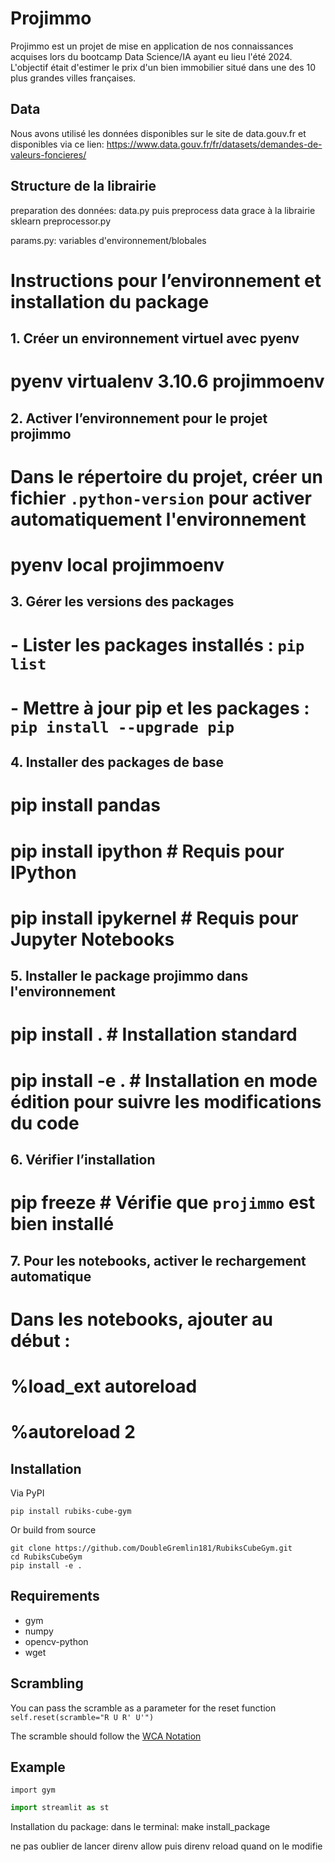 # Projimmo

Projimmo est un projet de mise en application de nos connaissances acquises lors du bootcamp Data Science/IA ayant eu lieu l'été 2024.
L'objectif était d'estimer le prix d'un bien immobilier situé dans une des 10 plus grandes villes françaises.

## Data

Nous avons utilisé les données disponibles sur le site de data.gouv.fr et disponibles via ce lien:
https://www.data.gouv.fr/fr/datasets/demandes-de-valeurs-foncieres/

## Structure de la librairie

preparation des données: data.py
puis preprocess data grace à la librairie sklearn preprocessor.py



params.py: variables d'environnement/blobales








# Instructions pour l’environnement et installation du package

## 1. Créer un environnement virtuel avec pyenv
# pyenv virtualenv 3.10.6 projimmoenv

## 2. Activer l’environnement pour le projet projimmo
# Dans le répertoire du projet, créer un fichier `.python-version` pour activer automatiquement l'environnement
# pyenv local projimmoenv

## 3. Gérer les versions des packages
# - Lister les packages installés : `pip list`
# - Mettre à jour pip et les packages : `pip install --upgrade pip`

## 4. Installer des packages de base
# pip install pandas
# pip install ipython    # Requis pour IPython
# pip install ipykernel  # Requis pour Jupyter Notebooks

## 5. Installer le package projimmo dans l'environnement
# pip install .          # Installation standard
# pip install -e .       # Installation en mode édition pour suivre les modifications du code

## 6. Vérifier l’installation
# pip freeze             # Vérifie que `projimmo` est bien installé

## 7. Pour les notebooks, activer le rechargement automatique
# Dans les notebooks, ajouter au début :
# %load_ext autoreload
# %autoreload 2






















## Installation
Via PyPI

    pip install rubiks-cube-gym
Or build from source

    git clone https://github.com/DoubleGremlin181/RubiksCubeGym.git
    cd RubiksCubeGym
    pip install -e .

## Requirements

 - gym
 - numpy
 - opencv-python
 - wget

## Scrambling
You can pass the scramble as a parameter for the reset function
`self.reset(scramble="R U R' U'")`

The scramble should follow the [WCA Notation](https://www.worldcubeassociation.org/regulations/#article-12-notation)

##  Example
    import gym



``` python
import streamlit as st
```
Installation du package:
dans le terminal:
make install_package


ne pas oublier de lancer
direnv allow
puis direnv reload quand on le modifie
